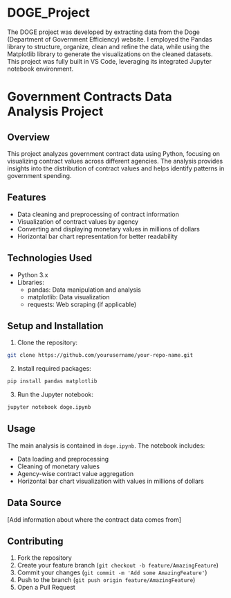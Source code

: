 # DOGE_Project
The DOGE project was developed by extracting data from the Doge (Department of Government Efficiency) website. I employed the Pandas library to structure, organize, clean and refine the data, while using the Matplotlib library to generate the visualizations on the cleaned datasets. This project was fully built in VS Code, leveraging its integrated Jupyter notebook environment.

# Government Contracts Data Analysis Project

## Overview
This project analyzes government contract data using Python, focusing on visualizing contract values across different agencies. The analysis provides insights into the distribution of contract values and helps identify patterns in government spending.

## Features
- Data cleaning and preprocessing of contract information
- Visualization of contract values by agency
- Converting and displaying monetary values in millions of dollars
- Horizontal bar chart representation for better readability

## Technologies Used
- Python 3.x
- Libraries:
  - pandas: Data manipulation and analysis
  - matplotlib: Data visualization
  - requests: Web scraping (if applicable)

## Setup and Installation
1. Clone the repository:
```bash
git clone https://github.com/yourusername/your-repo-name.git
```

2. Install required packages:
```bash
pip install pandas matplotlib
```

3. Run the Jupyter notebook:
```bash
jupyter notebook doge.ipynb
```

## Usage
The main analysis is contained in `doge.ipynb`. The notebook includes:
- Data loading and preprocessing
- Cleaning of monetary values
- Agency-wise contract value aggregation
- Horizontal bar chart visualization with values in millions of dollars

## Data Source
[Add information about where the contract data comes from]

## Contributing
1. Fork the repository
2. Create your feature branch (`git checkout -b feature/AmazingFeature`)
3. Commit your changes (`git commit -m 'Add some AmazingFeature'`)
4. Push to the branch (`git push origin feature/AmazingFeature`)
5. Open a Pull Request

